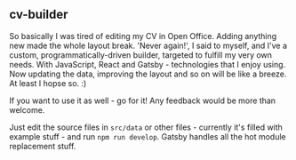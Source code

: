 
## cv-builder

So basically I was tired of editing my CV in Open Office. Adding anything new made the whole layout break. 'Never again!', I said to myself, and I've a custom, programmatically-driven builder, targeted to fulfill my very own needs. With JavaScript, React and Gatsby - technologies that I enjoy using. Now updating the data, improving the layout and so on will be like a breeze. At least I hopse so. :)

If you want to use it as well - go for it! Any feedback would be more than welcome.

Just edit the source files in `src/data` or other files - currently it's filled with example stuff - and run `npm run develop`. Gatsby handles all the hot module replacement stuff.